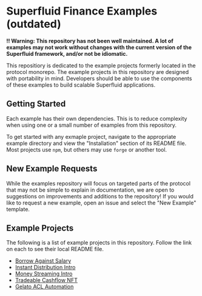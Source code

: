 # Superfluid Finance Examples (outdated)

**!! Warning: This repository has not been well maintained. A lot of examples may not work without changes with the current version of the Superfluid framework, and/or not be idiomatic.**

This repositiory is dedicated to the example projects formerly located in the
protocol monorepo. The example projects in this repository are designed with
portability in mind. Developers should be able to use the components of these
examples to build scalable Superfluid applications.

## Getting Started

Each example has their own dependencies. This is to reduce complexity when using
one or a small number of examples from this repository.

To get started with any exmaple project, navigate to the appropriate example
directory and view the "Installation" section of its README file. Most projects
use `npm`, but others may use `forge` or another tool.

## New Example Requests

While the examples repository will focus on targeted parts of the protocol that
may not be simple to explain in documentation, we are open to suggestions on
improvements and additions to the repository! If you would like to request a new
example, open an issue and select the "New Example" template.

## Example Projects

The following is a list of example projects in this repository. Follow the link
on each to see their local README file.

-   [Borrow Against Salary](./projects/borrow-against-salary/README.md)
-   [Instant Distribution Intro](./projects/instant-distribution-intro/README.md)
-   [Money Streaming Intro](./projects/money-streaming-intro)
-   [Tradeable Cashflow NFT](./projects/tradeable-cashflow/README.md)
-   [Gelato ACL Automation](./projects/superfluid-gelato-automation/)
